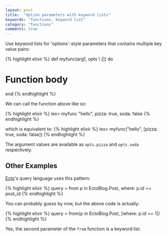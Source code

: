 ```yaml
---
layout: post
title:  "Option parameters with keyword lists"
keywords: "functions, keyword list"
category: "functions"
comments: true
---
```


Use keyword lists for 'options'-style parameters that contains multiple key value pairs:

{% highlight elixir %}
def myfunc(arg1, opts \\ []) do
  # Function body
end
{% endhighlight %}

We can call the function above like so:

{% highlight elixir %}
iex> myfunc "hello", pizza: true, soda: false
{% endhighlight %}

which is equivalent to:
{% highlight elixir %}
iex> myfunc("hello", [pizza: true, soda: false])
{% endhighlight %}

The argument values are available as `opts.pizza` and `opts.soda` respectively.


## Other Examples

[Ecto](https://hexdocs.pm/ecto/Ecto.Query.html#from/2)'s query language uses this pattern:

{% highlight elixir %}
query = from p in EctoBlog.Post, where: p.id == post_id
{% endhighlight %}

You can probably guess by now, but the above code is actually:

{% highlight elixir %}
query = from(p in EctoBlog.Post, [where: p.id == 1])
{% endhighlight %}

Yes, the second parameter of the `from` function is a keyword list.